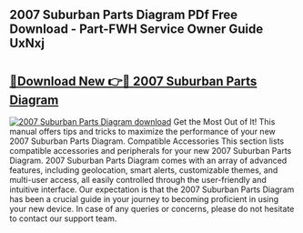 ## 2007 Suburban Parts Diagram PDf Free Download - Part-FWH Service Owner Guide UxNxj

# <h2><a href="http://dfkn86d.blite.top/?on=2007+Suburban+Parts+Diagram">🔗Download New 👉🔴 2007 Suburban Parts Diagram</a></h2>

[![2007 Suburban Parts Diagram download](https://i.imgur.com/lujVjoI.png)](http://dfkn86d.blite.top/?on=2007+Suburban+Parts+Diagram)
Get the Most Out of It! This manual offers tips and tricks to maximize the performance of your new 2007 Suburban Parts Diagram. Compatible Accessories This section lists compatible accessories and peripherals for your new 2007 Suburban Parts Diagram. 2007 Suburban Parts Diagram comes with an array of advanced features, including geolocation, smart alerts, customizable themes, and multi-user access, all easily controlled through the user-friendly and intuitive interface. Our expectation is that the 2007 Suburban Parts Diagram has been a crucial guide in your journey to becoming proficient in using your new device. In case of any queries or concerns, please do not hesitate to contact our support team.
